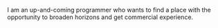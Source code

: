 
I am an up-and-coming programmer who wants to find a place with the opportunity to broaden horizons and
get commercial experience.







